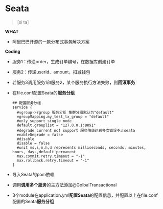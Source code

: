 # Seata

> [si ta]

**WHAT**

- 阿里巴巴开源的一款分布式事务解决方案



**Coding**

- 服务1：传递order，生成订单编号，在数据库创建订单

- 服务2：传递userId、amount，扣减钱包

- 若服务3调用服务1和服务2，某个服务执行方法失败，则**回滚事务**

- 在file.conf配置Seata的**服务分组**

  ```
  ## 配置服务分组
  service {
  	#vgroup->rgroup 服务分组 集群分组默认为"default"
  	vgroupMapping.my_test_tx_group = "default"
  	#only support single node
  	default.grouplist = "127.0.0.1:8091"
  	#degrade current not support 服务降级达到多次错误不走seata
  	enableDegrade = false
  	#disable
  	disable = false
  	#unit ms,s,m,h,d represents milliseconds, seconds, minutes, hours, days,default permanent
  	max.commit.retry.timeout = "-1"
  	max.rollback.retry.timeout = "-1"
  }
  ```

- 导入Seata的pom依赖
- 调用**调用多个服务**的主方法添加@GolbalTransactional
- 3个module在application.yml**配置Seata**的配置信息，并配置以上在file.conf配置的Seata**服务分组**
